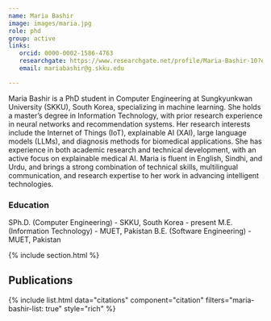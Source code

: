 ```yaml
---
name: Maria Bashir
image: images/maria.jpg
role: phd
group: active
links:
   orcid: 0000-0002-1586-4763
   researchgate: https://www.researchgate.net/profile/Maria-Bashir-10?ev=hdr_xprf
   email: mariabashir@g.skku.edu

---
```


Maria Bashir is a PhD student in Computer Engineering at Sungkyunkwan University (SKKU),
South Korea, specializing in machine learning. She holds a master’s degree in Information
Technology, with prior research experience in neural networks and recommendation systems.
Her research interests include the Internet of Things (IoT), explainable AI (XAI), large language
models (LLMs), and diagnosis methods for biomedical applications. She has experience in both
academic research and technical development, with an active focus on explainable medical AI.
Maria is fluent in English, Sindhi, and Urdu, and brings a strong combination of technical skills,
multilingual communication, and research expertise to her work in advancing intelligent
technologies.

### Education
SPh.D. (Computer Engineering) - SKKU, South Korea - present
M.E. (Information Technology) - MUET, Pakistan
B.E. (Software Engineering) - MUET, Pakistan

{% include section.html %}
## Publications

{% include list.html data="citations" component="citation" filters="maria-bashir-list: true" style="rich" %}